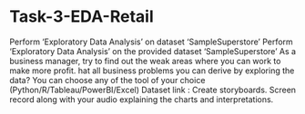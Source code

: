 # Task-3-EDA-Retail
Perform ‘Exploratory Data Analysis’ on dataset ‘SampleSuperstore’
Perform ‘Exploratory Data Analysis’ on the provided dataset ‘SampleSuperstore’
As a business manager, try to find out the weak areas where you can work to make more profit.
hat all business problems you can derive by exploring the data?
You can choose any of the tool of your choice (Python/R/Tableau/PowerBI/Excel)
Dataset link :
Create storyboards. Screen record along with your audio explaining the charts and interpretations.
